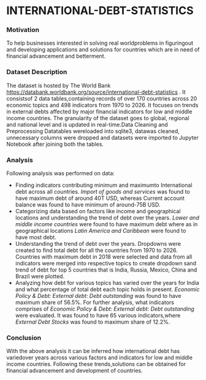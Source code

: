 # INTERNATIONAL-DEBT-STATISTICS
### Motivation
To  help businesses  interested  in  solving real worldproblems in  figuringout and developing applications and solutions for countries which are in need of financial advancement and betterment.
### Dataset Description
The dataset is hosted  by  The  World  Bank https://databank.worldbank.org/source/international-debt-statistics . It  consistsof  2 data tables,containing records  of  over  170  countries  across  20  economic topics  and  498  indicators from  1970  to 2026. It  focuses  on  trends  in  external  debts  affected  by  major financial  indicators  for  low  and  middle  income  countries.  The  granularity  of  the  dataset  goes  to  global, regional and national level and is updated in real-time.Data Cleaning and Preprocessing Datatables  wereloaded  into  sqlite3,  datawas  cleaned,  unnecessary  columns  were  dropped  and datasets were imported to Jupyter Notebook after joining both the tables.
### Analysis
Following analysis was performed on data:
* Finding indicators contributing minimum and maximumto International debt across all countries. *Import  of  goods  and services* was found  to  have maximum  debt  of  around  40T USD,  whereas Current account balance was found to have minimum of around-75B USD.
* Categorizing data based on factors like income and geographical locations and understanding the trend  of  debt over  the  years. *Lower  and middle income countries* were found to  have  maximum debt  where as  in  geographical locations *Latin America and Caribbean* were found to  have  most debt.
* Understanding the trend of debt over the years. Dropdowns were created to find total debt for all the  countries from  1970  to 2026. Countries  with  maximum debt in 2018 were selected  and data from all indicators were merged into respective topics to create dropdown sand trend of debt for top 5 countries that is India, Russia, Mexico, China and Brazil were plotted.
* Analyzing how debt for various topics has varied over the years for India and what percentage of total debt each topic holds in present. *Economic Policy & Debt: External debt: Debt outstanding* was found to have  maximum share  of 56.5%. For further analysis, what indicators  comprises  of *Economic Policy & Debt: External debt: Debt outstanding* were evaluated. It was found to have 65 various indicators,where *External Debt Stocks* was found to maximum share of 12.2%.
### Conclusion 
With  the  above analysis it  can  be  inferred  how  international  debt  has  variedover  years  across various factors and indicators for low and middle income countries. Following these trends,solutions can be obtained for financial advancement and development of countries.
